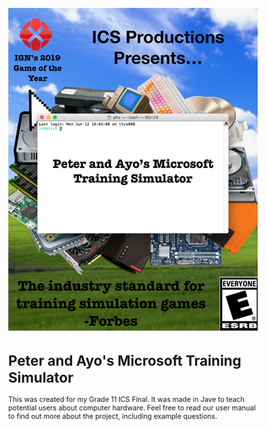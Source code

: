 ![Title](https://github.com/badejayo/ICS-Final/blob/master/images/Title.jpg)
# Peter and Ayo's Microsoft Training Simulator
This was created for my Grade 11 ICS Final. It was made in Jave to teach potential users about computer hardware. Feel free to read our user manual to find out more about the project, including example questions.
